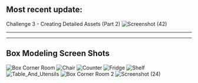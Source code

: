 Most recent update:
---------------------------------
Challenge 3 - Creating Detailed Assets (Part 2) 
![Screenshot (42)](https://github.com/user-attachments/assets/0c3bb752-9477-43cb-9218-36c92907289f)
_____________________________________________________________________________________________________
_____________________________________________________________________________________________________
Box Modeling Screen Shots
------------------------------
![Box Corner Room](https://github.com/user-attachments/assets/a345e5bf-541a-4723-91ad-c2734aea6470)
![Chair](https://github.com/user-attachments/assets/83901382-935e-4cd5-b4d4-d03c35447d3d)
![Counter](https://github.com/user-attachments/assets/2a83e8ae-67c4-455d-80ef-aa29c897bd91)
![Fridge](https://github.com/user-attachments/assets/b0e796f0-a457-48be-8f93-dd395d21122f)
![Shelf](https://github.com/user-attachments/assets/a72c8485-ef0f-4b14-aa7a-5192ba948f83)
![Table_And_Utensils](https://github.com/user-attachments/assets/b1cce60a-9ff6-44c6-b4ae-766e4451ae06)
![Box Corner Room 2](https://github.com/user-attachments/assets/4d893a93-f22e-4afb-8f0c-83ca8171e50d)
![Screenshot (24)](https://github.com/user-attachments/assets/737e2482-9b04-454f-9609-a6b3d0794456)
